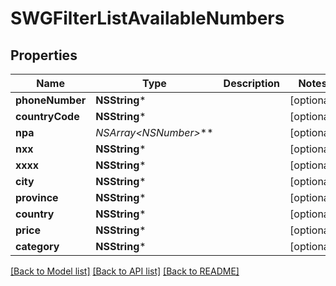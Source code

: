 # SWGFilterListAvailableNumbers

## Properties
Name | Type | Description | Notes
------------ | ------------- | ------------- | -------------
**phoneNumber** | **NSString*** |  | [optional] 
**countryCode** | **NSString*** |  | [optional] 
**npa** | **NSArray&lt;NSNumber*&gt;*** |  | [optional] 
**nxx** | **NSString*** |  | [optional] 
**xxxx** | **NSString*** |  | [optional] 
**city** | **NSString*** |  | [optional] 
**province** | **NSString*** |  | [optional] 
**country** | **NSString*** |  | [optional] 
**price** | **NSString*** |  | [optional] 
**category** | **NSString*** |  | [optional] 

[[Back to Model list]](../README.md#documentation-for-models) [[Back to API list]](../README.md#documentation-for-api-endpoints) [[Back to README]](../README.md)


